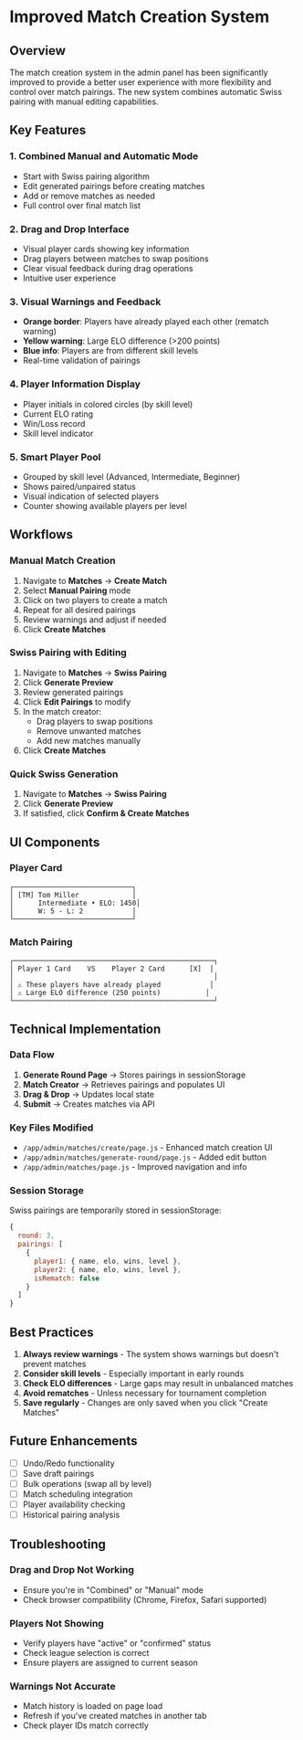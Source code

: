 # Improved Match Creation System

## Overview

The match creation system in the admin panel has been significantly improved to provide a better user experience with more flexibility and control over match pairings. The new system combines automatic Swiss pairing with manual editing capabilities.

## Key Features

### 1. **Combined Manual and Automatic Mode**
- Start with Swiss pairing algorithm
- Edit generated pairings before creating matches
- Add or remove matches as needed
- Full control over final match list

### 2. **Drag and Drop Interface**
- Visual player cards showing key information
- Drag players between matches to swap positions
- Clear visual feedback during drag operations
- Intuitive user experience

### 3. **Visual Warnings and Feedback**
- **Orange border**: Players have already played each other (rematch warning)
- **Yellow warning**: Large ELO difference (>200 points)
- **Blue info**: Players are from different skill levels
- Real-time validation of pairings

### 4. **Player Information Display**
- Player initials in colored circles (by skill level)
- Current ELO rating
- Win/Loss record
- Skill level indicator

### 5. **Smart Player Pool**
- Grouped by skill level (Advanced, Intermediate, Beginner)
- Shows paired/unpaired status
- Visual indication of selected players
- Counter showing available players per level

## Workflows

### Manual Match Creation

1. Navigate to **Matches** → **Create Match**
2. Select **Manual Pairing** mode
3. Click on two players to create a match
4. Repeat for all desired pairings
5. Review warnings and adjust if needed
6. Click **Create Matches**

### Swiss Pairing with Editing

1. Navigate to **Matches** → **Swiss Pairing**
2. Click **Generate Preview**
3. Review generated pairings
4. Click **Edit Pairings** to modify
5. In the match creator:
   - Drag players to swap positions
   - Remove unwanted matches
   - Add new matches manually
6. Click **Create Matches**

### Quick Swiss Generation

1. Navigate to **Matches** → **Swiss Pairing**
2. Click **Generate Preview**
3. If satisfied, click **Confirm & Create Matches**

## UI Components

### Player Card
```
┌─────────────────────────────┐
│ [TM] Tom Miller             │
│      Intermediate • ELO: 1450│
│      W: 5 - L: 2            │
└─────────────────────────────┘
```

### Match Pairing
```
┌─────────────────────────────────────────────────┐
│ Player 1 Card    VS    Player 2 Card      [X]  │
│                                                 │
│ ⚠️ These players have already played            │
│ ⚠️ Large ELO difference (250 points)           │
└─────────────────────────────────────────────────┘
```

## Technical Implementation

### Data Flow

1. **Generate Round Page** → Stores pairings in sessionStorage
2. **Match Creator** → Retrieves pairings and populates UI
3. **Drag & Drop** → Updates local state
4. **Submit** → Creates matches via API

### Key Files Modified

- `/app/admin/matches/create/page.js` - Enhanced match creation UI
- `/app/admin/matches/generate-round/page.js` - Added edit button
- `/app/admin/matches/page.js` - Improved navigation and info

### Session Storage

Swiss pairings are temporarily stored in sessionStorage:
```javascript
{
  round: 3,
  pairings: [
    {
      player1: { name, elo, wins, level },
      player2: { name, elo, wins, level },
      isRematch: false
    }
  ]
}
```

## Best Practices

1. **Always review warnings** - The system shows warnings but doesn't prevent matches
2. **Consider skill levels** - Especially important in early rounds
3. **Check ELO differences** - Large gaps may result in unbalanced matches
4. **Avoid rematches** - Unless necessary for tournament completion
5. **Save regularly** - Changes are only saved when you click "Create Matches"

## Future Enhancements

- [ ] Undo/Redo functionality
- [ ] Save draft pairings
- [ ] Bulk operations (swap all by level)
- [ ] Match scheduling integration
- [ ] Player availability checking
- [ ] Historical pairing analysis

## Troubleshooting

### Drag and Drop Not Working
- Ensure you're in "Combined" or "Manual" mode
- Check browser compatibility (Chrome, Firefox, Safari supported)

### Players Not Showing
- Verify players have "active" or "confirmed" status
- Check league selection is correct
- Ensure players are assigned to current season

### Warnings Not Accurate
- Match history is loaded on page load
- Refresh if you've created matches in another tab
- Check player IDs match correctly
